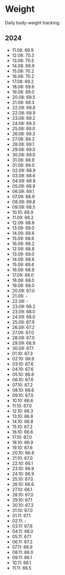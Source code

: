 # Weight

Daily body-weight tracking:

## 2024

- 11.08: 69.9
- 12.08: 70.3
- 13.08: 70.5
- 14.08: 69.9
- 15.08: 70.2
- 16.08: 70.2
- 17.08: 69.2
- 18.08: 69.6
- 19.08: 69.0
- 20.08: 69.5
- 21.08: 69.3
- 22.08: 69.8
- 22.08: 69.9
- 23.08: 69.2
- 24.08: 69.3
- 25.08: 69.0
- 26.08: 69.3
- 27.08: 69.2
- 28.08: 69.1
- 29.08: 69.0
- 30.08: 69.0
- 31.08: 68.9
- 01.09: 69.0
- 02.09: 68.9
- 03.09: 68.6
- 04.09: 68.9
- 05.09: 68.9
- 06.09: 69.1
- 07.09: 68.9
- 08.09: 69.8
- 09.09: 68.5
- 10.10: 68.9
- 11.09: 68.2
- 12.09: 68.8
- 13.09: 69.0
- 14.09: 68.6
- 15.09: 68.6
- 16.09: 68.2
- 12.09: 68.8
- 13.09: 69.0
- 14.09: 68.6
- 15.09: 68.6
- 16.09: 68.9
- 17.09: 68.0
- 18.09: 68.0
- 19.09: 68.0
- 20.09: 67.0
- 21.09:  -
- 22.09:  -
- 23.09: 68.2
- 23.09: 68.0
- 24.09: 68.0
- 25.09: 67.9
- 26.09: 67.2
- 27.09: 67.0
- 28.09: 67.0
- 29.09: 66.9
- 30.09: 67.1
- 01.10: 67.3
- 02.10: 66.9
- 03.10: 67.6
- 04.10: 67.6
- 05.10: 66.8
- 06.10: 67.6
- 07.10: 67.2
- 08.10: 66.6
- 09.10: 67.0
- 10.10: 66.6
- 11.10: 67.0
- 12.10: 66.3
- 13.10: 66.8
- 14.10: 66.8
- 15.10: 67.2
- 16.10: 66.6
- 17.10: 67.0
- 18.10: 66.9
- 19.10: 67.6
- 20.10: 66.9
- 21.10: 67.0
- 22.10: 66.1
- 23.10: 66.9
- 24.10: 66.9
- 25.10: 67.0
- 26.10: 66.6
- 27.10: 66.1
- 28.10: 67.0
- 29.10: 67.1
- 30.10: 67.2
- 31.10: 67.0
- 01.11: 67.1
- 02.11: -
- 03.11: 67.8
- 04.11: 68.0
- 05.11: 67.1
- 06.11: 67.2
- 07.11: 66.9
- 08.11: 66.0
- 09.11: 66.1
- 10.11: 66.1
- 11.11: 66.5
